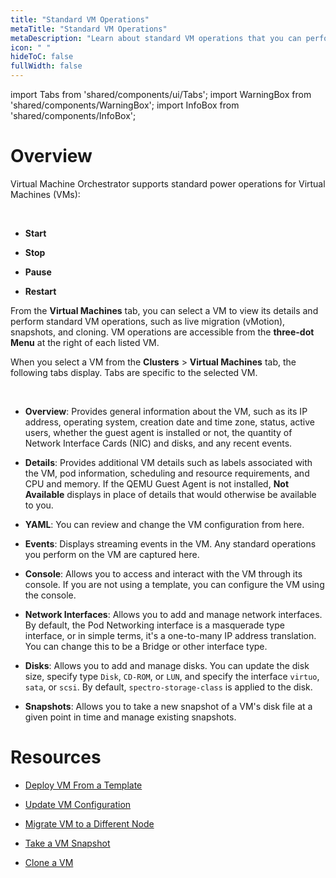 ```yaml
---
title: "Standard VM Operations"
metaTitle: "Standard VM Operations"
metaDescription: "Learn about standard VM operations that you can perform using Spectro VM Dashboard."
icon: " "
hideToC: false
fullWidth: false
---
```


import Tabs from 'shared/components/ui/Tabs';
import WarningBox from 'shared/components/WarningBox';
import InfoBox from 'shared/components/InfoBox';



# Overview

Virtual Machine Orchestrator supports standard power operations for Virtual Machines (VMs): 

<br />

- **Start**


- **Stop** 


- **Pause** 


- **Restart** 
 

From the **Virtual Machines** tab, you can select a VM to view its details and perform standard VM operations, such as live migration (vMotion), snapshots, and cloning. VM operations are accessible from the **three-dot Menu** at the right of each listed VM.

When you select a VM from the **Clusters** > **Virtual Machines** tab, the following tabs display. Tabs are specific to the selected VM.

<br />

- **Overview**: Provides general information about the VM, such as its IP address, operating system, creation date and time zone, status, active users, whether the guest agent is installed or not, the quantity of Network Interface Cards (NIC) and disks, and any recent events. 


- **Details**: Provides additional VM details such as labels associated with the VM, pod information, scheduling and resource requirements, and CPU and memory. If the QEMU Guest Agent is not installed, **Not Available** displays in place of details that would otherwise be available to you.


- **YAML**: You can review and change the VM configuration from here.


- **Events**: Displays streaming events in the VM. Any standard operations you perform on the VM are captured here.  


- **Console**: Allows you to access and interact with the VM through its console. If you are not using a template, you can configure the VM using the console.


- **Network Interfaces**: Allows you to add and manage network interfaces. By default, the Pod Networking interface is a masquerade type interface, or in simple terms, it's a one-to-many IP address translation. You can change this to be a Bridge or other interface type.


- **Disks**: Allows you to add and manage disks. You can update the disk size, specify type `Disk`, `CD-ROM`, or `LUN`, and specify the interface `virtuo`, `sata`, or `scsi`.  By default, `spectro-storage-class` is applied to the disk.


- **Snapshots**: Allows you to take a new snapshot of a VM's disk file at a given point in time and manage existing snapshots. 



 
# Resources

- [Deploy VM From a Template](/vm-management/create-manage-vm/standard-vm-operations/deploy-vm-from-template)


- [Update VM Configuration](/vm-management/create-manage-vm/standard-vm-operations/update-vm-configuration)


- [Migrate VM to a Different Node](/vm-management/create-manage-vm/standard-vm-operations/migrate-vm-to-different-node)


- [Take a VM Snapshot](/vm-management/create-manage-vm/standard-vm-operations/take-snapshot-of-vm)


- [Clone a VM](/vm-management/create-manage-vm/standard-vm-operations/clone-vm)




<br />

<br />